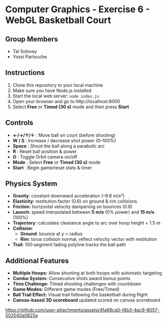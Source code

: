 # Computer Graphics - Exercise 6 - WebGL Basketball Court

## Group Members
- Tal Solovey
- Yossi Partouche

## Instructions
1. Clone this repository to your local machine
2. Make sure you have Node.js installed
3. Start the local web server: `node index.js`
4. Open your browser and go to http://localhost:8000
5. Select **Free** or **Timed (30 s)** mode and then press **Start**

## Controls
- **←/→/↑/↓** : Move ball on court (before shooting)  
- **W / S**     : Increase / decrease shot power (0–100%)  
- **Space**     : Shoot the ball along a parabolic arc  
- **R**         : Reset ball position & power  
- **O**         : Toggle Orbit camera on/off  
- **Mode**      : Select **Free** or **Timed (30 s)** mode  
- **Start**     : Begin game/reset stats & timer

## Physics System
- **Gravity**: constant downward acceleration (–9.8 m/s²)  
- **Elasticity**: restitution factor (0.6) on ground & rim collisions  
- **Friction**: horizontal velocity dampening on bounces (0.8)  
- **Launch**: speed interpolated between **5 m/s** (0% power) and **15 m/s** (100%)  
- **Trajectory**: calculates clearance angle to arc over hoop height + 1.5 m  
- **Collision**:  
  - **Ground**: bounce at y = radius  
  - **Rim**: torus collision normal, reflect velocity vector with restitution  
- **Trail**: 100‐segment fading polyline tracks the ball path

## Additional Features
- **Multiple Hoops:** Allow shooting at both hoops with automatic targeting
- **Combo System:** Consecutive shots award bonus points
- **Time Challenge:** Timed shooting challenges with countdown
- **Game Modes:** Different game modes (Free/Timed)
- **Ball Trail Effect:** Visual trail following the basketball during flight
- **Canvas-based 3D scoreboard** updated scored on canvas scoreboard

https://github.com/user-attachments/assets/4fa68ca0-f4b3-4ac9-8057-502540a0825e


